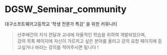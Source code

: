 # DGSW_Seminar_community
대구소프트웨어고등학교 '학생 전문가 특강' 을 위한 커뮤니티

> 선후배간의 지식 전달과 교내에 자율적인 학습을 위하여 개발되었으며,     
> 강의 목록 페이지에 자신이 가르치고 싶은 분야를 올리고 강의 요청 페이지에
> 듣고싶거나 바라는 강의를 적어주시면 됩니다 !
